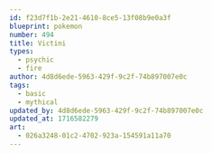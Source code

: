 ```yaml
---
id: f23d7f1b-2e21-4610-8ce5-13f08b9e0a3f
blueprint: pokemon
number: 494
title: Victini
types:
  - psychic
  - fire
author: 4d8d6ede-5963-429f-9c2f-74b897007e0c
tags:
  - basic
  - mythical
updated_by: 4d8d6ede-5963-429f-9c2f-74b897007e0c
updated_at: 1716582279
art:
  - 026a3248-01c2-4702-923a-154591a11a70
---
```

